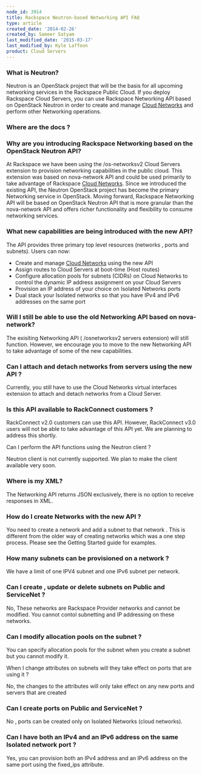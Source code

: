 ```yaml
---
node_id: 3914
title: Rackspace Neutron-based Networking API FAQ
type: article
created_date: '2014-02-26'
created_by: Sameer Satyam
last_modified_date: '2015-03-17'
last_modified_by: Kyle Laffoon
product: Cloud Servers
---
```


### What is Neutron?

Neutron is an OpenStack project that will be the basis for all upcoming
networking services in the Rackspace Public Cloud. If you deploy
Rackspace Cloud Servers, you can use Rackspace Networking API based on
OpenStack Neutron in order to create and manage [Cloud
Networks](http://www.rackspace.com/cloud/networks/) and perform other
Networking operations.

### Where are the docs ?



### Why are you introducing Rackspace Networking based on the OpenStack Neutron API?

At Rackspace we have been using  the /os-networksv2 Cloud Servers
extension to provision networking capabilities in the public cloud. This
extension was based on nova-network API and could be used primarily to
take advantage of Rackspace [Cloud
Networks](http://www.rackspace.com/cloud/networks/). Since we introduced
the existing API, the Neutron OpenStack project has become the primary
Networking service in OpenStack. Moving forward, Rackspace Networking
API will be based on OpenStack Neutron API that is more granular than
the nova-network API and offers richer functionality and flexibility to
consume networking services.

### What new capabilities are being introduced with the new API?

The API provides three primary top level resources (networks , ports and
subnets). Users can now:

-   Create and manage [Cloud
    Networks](http://www.rackspace.com/cloud/networks/) using the new
    API
-   Assign routes to Cloud Servers at boot-time (Host routes)
-   Configure allocation pools for subnets (CIDRs) on Cloud Networks to
    control the dynamic IP address assignment on your Cloud Servers
-   Provision an IP address of your choice on Isolated Networks ports
-   Dual stack your Isolated networks so that you have IPv4 and IPv6
    addresses on the same port

### Will I still be able to use the old Networking API based on nova-network?

The exisiting Networking API ( /osnetworksv2 servers extension) will
still function. However, we encourage you to move to the new Networking
API to take advantage of some of the new capabilities.

### Can I attach and detach networks from servers using the new API ?

Currently, you still have to use the Cloud Networks virtual interfaces
extension to attach and detach networks from a Cloud Server.

### Is this API available to RackConnect customers ?

RackConnect v2.0 customers can use this API. However, RackConnect v3.0
users will not be able to take advantage of this API yet. We are
planning to address this shortly.

Can I perform the API functions using the Neutron client ?

Neutron client is not currently supported. We plan to make the
client available very soon.

### Where is my XML?

The Networking API returns JSON exclusively, there is no option to
receive responses in XML.

### How do I create Networks with the new API ?

You need to create a network and add a subnet to that network . This is
different from the older way of creating networks which was a one step
process. Please see the Getting Started guide for examples.

### How many subnets can be provisioned on a network ?

We have a limit of one IPV4 subnet and one IPv6 subnet per network.

### Can I create , update or delete subnets on Public and ServiceNet ?

No, These networks are Rackspace Provider networks and cannot be
modified. You cannot contol subnetting and IP addressing on these
networks.

### Can I modify allocation pools on the subnet ?

You can specify allocation pools for the subnet when you create a subnet
but you cannot modify it.

When I change attributes on subnets will they take effect on ports that
are using it ?

No, the changes to the attributes will only take effect on any new ports
and servers that are created

### Can I create ports on Public and ServiceNet ?

No , ports can be created only on Isolated Networks (cloud networks).

### Can I have both an IPv4 and an IPv6 address on the same Isolated network port ?

Yes, you can provision both an IPv4 address and an IPv6 address on the
same port using the fixed\_ips attribute.



